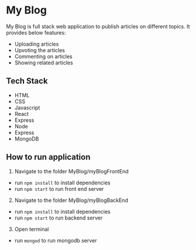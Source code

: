 # My Blog

My Blog is full stack web application to publish articles on different topics. 
It provides below features:

* Uploading articles
* Upvoting the articles
* Commenting on articles
* Showing related articles

## Tech Stack
* HTML
* CSS
* Javascript
* React
* Express
* Node
* Express
* MongoDB

## How to run application
1. Navigate to the folder MyBlog/myBlogFrontEnd
* run ```npm install``` to install dependencies
* run ```npm start``` to run front end server
2. Navigate to the folder MyBlog/myBlogBackEnd
* run ```npm install``` to install dependencies
* run ```npm start``` to run backend server
3. Open terminal 
* run ```mongod``` to run mongodb server





